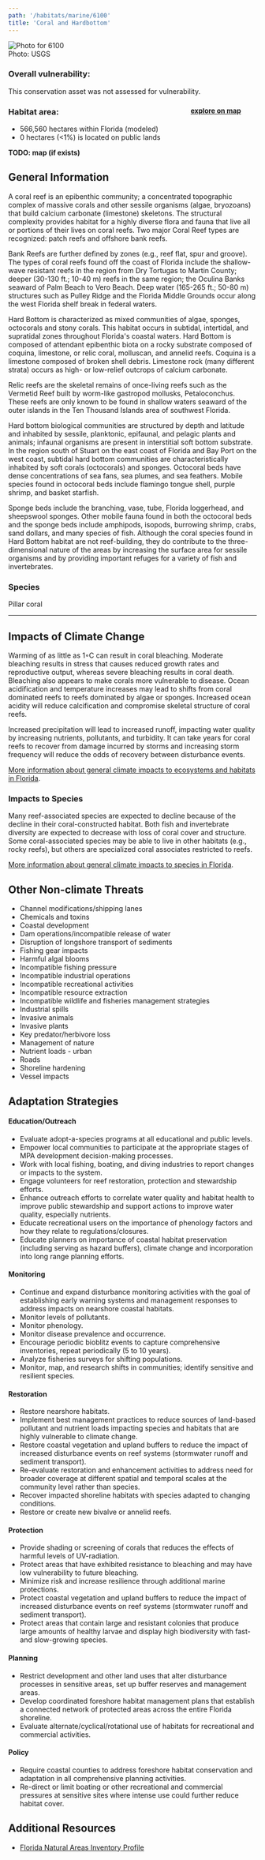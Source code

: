 ```yaml
---
path: '/habitats/marine/6100'
title: 'Coral and Hardbottom'
---
```


<content-header icon="coral_hardbottom" title="Coral and Hardbottom"></content-header>

<div id="TopSection">

<div class="header-photo"><img src="6100.jpg" alt="Photo for 6100"/>
<figcaption>Photo: USGS</figcaption></div>

<div>

### Overall vulnerability:

This conservation asset was not assessed for vulnerability.

<h3>Habitat area: 
<a href="/habitats/marine/6100/map" style="float:right;font-size:smaller;margin-right: 2rem;">
<fa-icon name="map"></fa-icon>
explore on map
</a>
</h3>

-   566,560 hectares within Florida (modeled)
-   0 hectares (<1%) is located on public lands

</div>
</div>

**TODO: map (if exists)**

## General Information

A coral reef is an epibenthic community; a concentrated topographic complex of massive corals and other sessile organisms (algae, bryozoans) that build calcium carbonate (limestone) skeletons. The structural complexity provides habitat for a highly diverse flora and fauna that live all or portions of their lives on coral reefs.  Two major Coral Reef types are recognized: patch reefs and offshore bank reefs. 

Bank Reefs are further defined by zones (e.g., reef flat, spur and groove). The types of coral reefs found off the coast of Florida include the shallow-wave resistant reefs in the region from Dry Tortugas to Martin County; deeper (30-130 ft.; 10-40 m) reefs in the same region; the Oculina Banks seaward of Palm Beach to Vero Beach. Deep water (165-265 ft.; 50-80 m) structures such as Pulley Ridge and the Florida Middle Grounds occur along the west Florida shelf break in federal waters.  

Hard Bottom is characterized as mixed communities of algae, sponges, octocorals and stony corals. This habitat occurs in subtidal, intertidal, and supratidal zones throughout Florida's coastal waters. Hard Bottom is composed of attendant epibenthic biota on a rocky substrate composed of coquina, limestone, or relic coral, molluscan, and annelid reefs. Coquina is a limestone composed of broken shell debris. Limestone rock (many different strata) occurs as high- or low-relief outcrops of calcium carbonate. 

Relic reefs are the skeletal remains of once-living reefs such as the Vermetid Reef built by worm-like gastropod mollusks, Petaloconchus. These reefs are only known to be found in shallow waters seaward of the outer islands in the Ten Thousand Islands area of southwest Florida.

Hard bottom biological communities are structured by depth and latitude and inhabited by sessile, planktonic, epifaunal, and pelagic plants and animals; infaunal organisms are present in interstitial soft bottom substrate. In the region south of Stuart on the east coast of Florida and Bay Port on the west coast, subtidal hard bottom communities are characteristically inhabited by soft corals (octocorals) and sponges. Octocoral beds have dense concentrations of sea fans, sea plumes, and sea feathers. Mobile species found in octocoral beds include flamingo tongue shell, purple shrimp, and basket starfish. 

Sponge beds include the branching, vase, tube, Florida loggerhead, and sheepswool sponges. Other mobile fauna found in both the octocoral beds and the sponge beds include amphipods, isopods, burrowing shrimp, crabs, sand dollars, and many species of fish. Although the coral species found in Hard Bottom habitat are not reef-building, they do contribute to the three-dimensional nature of the areas by increasing the surface area for sessile organisms and by providing important refuges for a variety of fish and invertebrates.





### Species

Pillar coral

<hr />

## Impacts of Climate Change

Warming of as little as 1◦C can result in coral bleaching.  Moderate bleaching results in stress that causes reduced growth rates and reproductive output, whereas severe bleaching results in coral death. Bleaching also appears to make corals more vulnerable to disease.   Ocean acidification and temperature increases may lead to shifts from coral dominated reefs to  reefs dominated by algae or sponges.  Increased ocean acidity will reduce calcification and compromise skeletal structure of coral reefs.   

Increased precipitation will lead to increased runoff, impacting water quality by increasing nutrients, pollutants, and turbidity. It can take years for coral reefs to recover from damage incurred by storms and increasing storm frequency will reduce the odds of recovery between disturbance events.



[More information about general climate impacts to ecosystems and habitats in Florida](/impacts/habitats).

### Impacts to Species

Many reef-associated species are expected to decline because of the decline in their coral-constructed habitat.  Both fish and invertebrate diversity are expected to decrease with loss of coral cover and structure. Some coral-associated species may be able to live in other habitats (e.g., rocky reefs), but others are specialized coral associates restricted to reefs.

[More information about general climate impacts to species in Florida](/impacts/species).

## Other Non-climate Threats

-	Channel modifications/shipping lanes
-	Chemicals and toxins
-	Coastal development
-	Dam operations/incompatible release of water
-	Disruption of longshore transport of sediments
-	Fishing gear impacts
-	Harmful algal blooms
-	Incompatible fishing pressure
-	Incompatible industrial operations
-	Incompatible recreational activities
-	Incompatible resource extraction
-	Incompatible wildlife and fisheries management strategies
-	Industrial spills
-	Invasive animals
-	Invasive plants
-	Key predator/herbivore loss
-	Management of nature
-	Nutrient loads - urban
-	Roads
-	Shoreline hardening
-	Vessel impacts


## Adaptation Strategies

#### Education/Outreach

- Evaluate adopt-a-species programs at all educational and public levels.
- Empower local communities to participate at the appropriate stages of MPA development decision-making processes.
- Work with local fishing, boating, and diving industries to report changes or impacts to the system.
- Engage volunteers for reef restoration, protection and stewardship efforts.
- Enhance outreach efforts to correlate water quality and habitat health to improve public stewardship and support actions to improve water quality, especially nutrients.
- Educate recreational users on the importance of phenology factors and how they relate to regulations/closures.
- Educate planners on importance of coastal habitat preservation (including serving as hazard buffers), climate change and incorporation into long range planning efforts.


#### Monitoring

- Continue and expand disturbance monitoring activities with the goal of establishing early warning systems and management responses to address impacts on nearshore coastal habitats.
- Monitor levels of pollutants.
- Monitor phenology.
- Monitor disease prevalence and occurrence.
- Encourage periodic bioblitz events to capture comprehensive inventories, repeat periodically (5 to 10 years).
- Analyze fisheries surveys for shifting populations.
- Monitor, map, and research shifts in communities; identify sensitive and resilient species.


#### Restoration

- Restore nearshore habitats.
- Implement best management practices to reduce sources of land-based pollutant and nutrient loads impacting species and habitats that are highly vulnerable to climate change.
- Restore coastal vegetation and upland buffers to reduce the impact of increased disturbance events on reef systems (stormwater runoff and sediment transport).
- Re-evaluate restoration and enhancement activities to address need for broader coverage at different spatial and temporal scales at the community level rather than species.
- Recover impacted shoreline habitats with species adapted to changing conditions.
- Restore or create new bivalve or annelid reefs.


#### Protection

- Provide shading or screening of corals that reduces the effects of harmful levels of UV-radiation.
- Protect areas that have exhibited resistance to bleaching and may have low vulnerability to future bleaching.
- Minimize risk and increase resilience through additional marine protections.
- Protect coastal vegetation and upland buffers to reduce the impact of increased disturbance events on reef systems (stormwater runoff and sediment transport).
- Protect areas that contain large and resistant colonies that produce large amounts of healthy larvae and display high biodiversity with fast-and slow-growing species.


#### Planning

- Restrict development and other land uses that alter disturbance processes in sensitive areas, set up buffer reserves and management areas.
- Develop coordinated foreshore habitat management plans that establish a connected network of protected areas across the entire Florida shoreline.
- Evaluate alternate/cyclical/rotational use of habitats for recreational and commercial activities.


#### Policy

- Require coastal counties to address foreshore habitat conservation and adaptation in all comprehensive planning activities.
- Re-direct or limit boating or other recreational and commercial pressures at sensitive sites where intense use could further reduce habitat cover.




## Additional Resources

 - [Florida Natural Areas Inventory Profile](http://www.fnai.org/PDF/NC/Marine_Estuarine.pdf)
